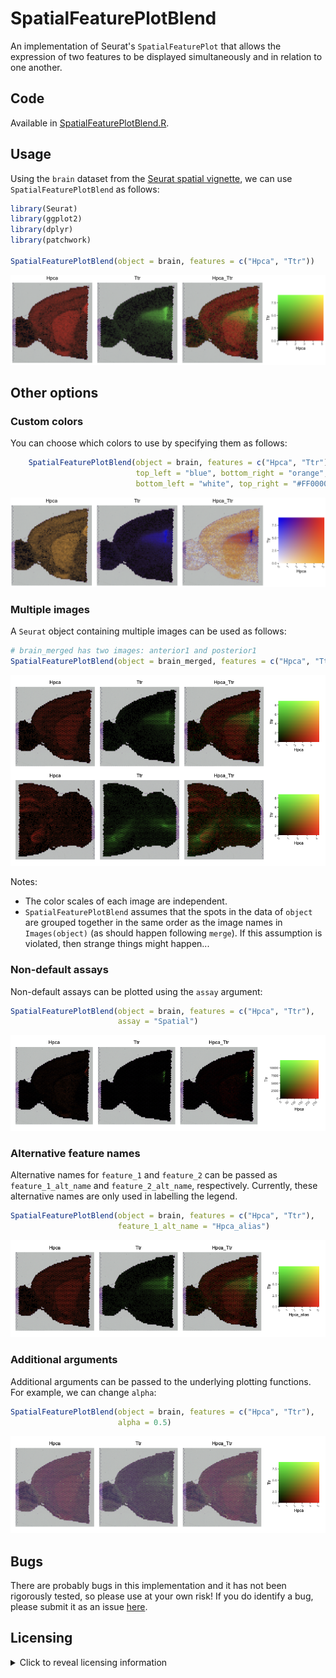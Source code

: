 # SpatialFeaturePlotBlend

An implementation of Seurat's `SpatialFeaturePlot` that allows the expression
of two features to be displayed simultaneously and in relation to one another.

## Code

Available in [SpatialFeaturePlotBlend.R](SpatialFeaturePlotBlend.R).

## Usage

Using the `brain` dataset from the [Seurat spatial
vignette](https://satijalab.org/seurat/articles/spatial_vignette), we can use
`SpatialFeaturePlotBlend` as follows: 

```R
library(Seurat)
library(ggplot2)
library(dplyr)
library(patchwork)

SpatialFeaturePlotBlend(object = brain, features = c("Hpca", "Ttr"))
```

![Example of SpatialFeaturePlotBlend plot using mouse brain sample](images/SpatialFeaturePlotBlend_single_sample_example.png "SpatialFeaturePlotBlend example")

## Other options

### Custom colors

You can choose which colors to use by specifying them as follows:

```R
    SpatialFeaturePlotBlend(object = brain, features = c("Hpca", "Ttr"),
                            top_left = "blue", bottom_right = "orange",
                            bottom_left = "white", top_right = "#FF0000")
```

![Example of SpatialFeaturePlotBlend plot using mouse brain sample with custom colors](images/SpatialFeaturePlotBlend_custom_colors.png "SpatialFeaturePlotBlend example with custom colors")

### Multiple images

A `Seurat` object containing multiple images can be used as follows:

```R
# brain_merged has two images: anterior1 and posterior1
SpatialFeaturePlotBlend(object = brain_merged, features = c("Hpca", "Ttr"))
```

![Example of SpatialFeaturePlotBlend plot using mouse brain sample with multiple images](images/SpatialFeaturePlotBlend_multi_sample_example_sct_assay.png "SpatialFeaturePlotBlend example with multiple images")

Notes:

* The color scales of each image are independent.
* `SpatialFeaturePlotBlend` assumes that the spots in the data of `object` are
  grouped together in the same order as the image names in `Images(object)` (as
  should happen following `merge`).  If this assumption is violated, then
  strange things might happen...

### Non-default assays

Non-default assays can be plotted using the `assay` argument:

```R
SpatialFeaturePlotBlend(object = brain, features = c("Hpca", "Ttr"),
                        assay = "Spatial")
```

![Example of SpatialFeaturePlotBlend plot using mouse brain sample and Spatial assay](images/SpatialFeaturePlotBlend_single_sample_example_spatial_assay.png "SpatialFeaturePlotBlend example with Spatial assay")

### Alternative feature names

Alternative names for `feature_1` and `feature_2` can be passed as
`feature_1_alt_name` and `feature_2_alt_name`, respectively. Currently, these
alternative names are only used in labelling the legend.

```R
SpatialFeaturePlotBlend(object = brain, features = c("Hpca", "Ttr"),
                        feature_1_alt_name = "Hpca_alias")
```

![Example of SpatialFeaturePlotBlend plot using mouse brain sample with alternative feature name](images/SpatialFeaturePlotBlend_single_sample_example_alt_name.png "SpatialFeaturePlotBlend example with alternative feature name")

### Additional arguments

Additional arguments can be passed to the underlying plotting functions. For
example, we can change `alpha`:

```R
SpatialFeaturePlotBlend(object = brain, features = c("Hpca", "Ttr"),
                        alpha = 0.5)
```

![Example of SpatialFeaturePlotBlend plot with alpha = 0.5](images/SpatialFeaturePlotBlend_single_sample_example_alpha.png "SpatialFeaturePlotBlend example with alpha = 0.5")

## Bugs

There are probably bugs in this implementation and it has not been rigorously
tested, so please use at your own risk! If you do identify a bug, please submit
it as an issue
[here](https://github.com/george-hall-ucl/SpatialFeaturePlotBlend/issues).

## Licensing

<details>
<summary>Click to reveal licensing information</summary>
    Copyright (C) 2024 University College London, licensed under GNU General
    Public License v3.0.

    This program is free software: you can redistribute it and/or modify it
    under the terms of the GNU General Public License as published by the Free
    Software Foundation, either version 3 of the License, or (at your option)
    any later version.

    This program is distributed in the hope that it will be useful, but WITHOUT
    ANY WARRANTY; without even the implied warranty of MERCHANTABILITY or
    FITNESS FOR A PARTICULAR PURPOSE.  See the GNU General Public License for
    more details.

    You should have received a copy of the GNU General Public License along
    with this program.  If not, see <http://www.gnu.org/licenses/>.
</details>
